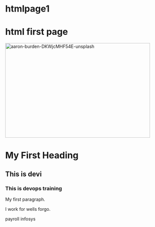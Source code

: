 # htmlpage1
# html first page
<!DOCTYPE html>
<html>
<body>
  
<img src="file:///C:/Users/Lappy/Desktop/butterfly.jpg.PNG" alt="aaron-burden-DKWjcMHF54E-unsplash" width="460" height="300">  

<h1>My First Heading</h1>
<h2>This is devi</h2>
<h3>This is devops training</h3>

<p>My first paragraph.</p>

<p>I work for wells forgo.</p>

<p>payroll infosys</p>



</body>
</html>
